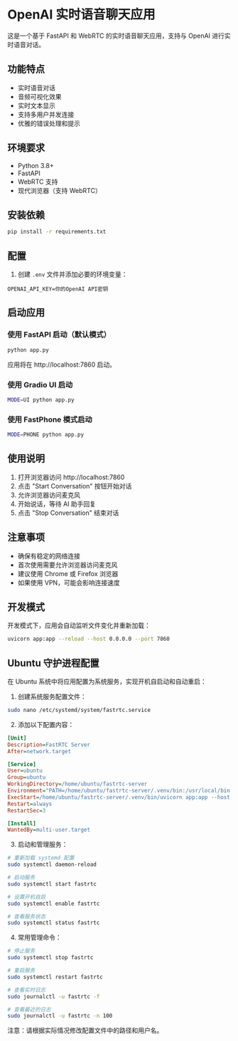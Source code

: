 # OpenAI 实时语音聊天应用

这是一个基于 FastAPI 和 WebRTC 的实时语音聊天应用，支持与 OpenAI 进行实时语音对话。

## 功能特点

- 实时语音对话
- 音频可视化效果
- 实时文本显示
- 支持多用户并发连接
- 优雅的错误处理和提示

## 环境要求

- Python 3.8+
- FastAPI
- WebRTC 支持
- 现代浏览器（支持 WebRTC）

## 安装依赖

```bash
pip install -r requirements.txt
```

## 配置

1. 创建 `.env` 文件并添加必要的环境变量：

```env
OPENAI_API_KEY=你的OpenAI API密钥
```

## 启动应用

### 使用 FastAPI 启动（默认模式）

```bash
python app.py
```

应用将在 http://localhost:7860 启动。

### 使用 Gradio UI 启动

```bash
MODE=UI python app.py
```

### 使用 FastPhone 模式启动

```bash
MODE=PHONE python app.py
```

## 使用说明

1. 打开浏览器访问 http://localhost:7860
2. 点击 "Start Conversation" 按钮开始对话
3. 允许浏览器访问麦克风
4. 开始说话，等待 AI 助手回复
5. 点击 "Stop Conversation" 结束对话

## 注意事项

- 确保有稳定的网络连接
- 首次使用需要允许浏览器访问麦克风
- 建议使用 Chrome 或 Firefox 浏览器
- 如果使用 VPN，可能会影响连接速度

## 开发模式

开发模式下，应用会自动监听文件变化并重新加载：

```bash
uvicorn app:app --reload --host 0.0.0.0 --port 7860
```

## Ubuntu 守护进程配置

在 Ubuntu 系统中将应用配置为系统服务，实现开机自启动和自动重启：

1. 创建系统服务配置文件：

```bash
sudo nano /etc/systemd/system/fastrtc.service
```

2. 添加以下配置内容：

```ini
[Unit]
Description=FastRTC Server
After=network.target

[Service]
User=ubuntu
Group=ubuntu
WorkingDirectory=/home/ubuntu/fastrtc-server
Environment="PATH=/home/ubuntu/fastrtc-server/.venv/bin:/usr/local/bin:/usr/bin:/bin"
ExecStart=/home/ubuntu/fastrtc-server/.venv/bin/uvicorn app:app --host 0.0.0.0 --port 7860 --workers 4
Restart=always
RestartSec=3

[Install]
WantedBy=multi-user.target
```

3. 启动和管理服务：

```bash
# 重新加载 systemd 配置
sudo systemctl daemon-reload

# 启动服务
sudo systemctl start fastrtc

# 设置开机自启
sudo systemctl enable fastrtc

# 查看服务状态
sudo systemctl status fastrtc
```

4. 常用管理命令：

```bash
# 停止服务
sudo systemctl stop fastrtc

# 重启服务
sudo systemctl restart fastrtc

# 查看实时日志
sudo journalctl -u fastrtc -f

# 查看最近的日志
sudo journalctl -u fastrtc -n 100
```

注意：请根据实际情况修改配置文件中的路径和用户名。




